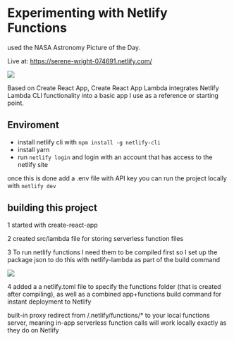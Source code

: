 # Experimenting with Netlify Functions 

used the NASA  Astronomy Picture of the Day.

Live at: https://serene-wright-074691.netlify.com/


![](https://i.imgur.com/tRZTS9y.png)

Based on Create React App, Create React App Lambda integrates Netlify Lambda CLI functionality into a basic app I use as a reference or starting point.

## Enviroment 
- install netlify cli with `npm install -g netlify-cli`
- install yarn
- run `netlify login` and login with an account that has access to the netlify site

once this is done
add a .env file with API key 
you can run the project locally with `netlify dev`


## building this project 
1 started with create-react-app

2 created src/lambda file for storing serverless function files

3 To run netlify functions I need them to be compiled first so I set up the package json to do this with netlify-lambda as part of the build command


![](https://i.imgur.com/Xu9uIVG.png)



4 added a a netlify.toml file to specify the functions folder (that is created after compiling), as well as a combined app+functions build command for instant deployment to Netlify


built-in proxy redirect from /.netlify/functions/* to your local functions server, meaning in-app serverless function calls will work locally exactly as they do on Netlify
